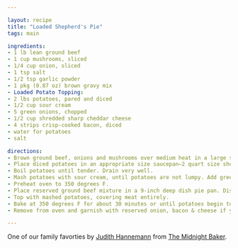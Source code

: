 ```yaml
---

layout: recipe
title: "Loaded Shepherd's Pie"
tags: main

ingredients:
- 1 lb lean ground beef
- 1 cup mushrooms, sliced
- 1/4 cup onion, sliced
- 1 tsp salt
- 1/2 tsp garlic powder
- 1 pkg (0.87 oz) brown gravy mix
- Loaded Potato Topping:
- 2 lbs potatoes, pared and diced
- 1/2 cup sour cream
- 5 green onions, chopped
- 1/2 cup shredded sharp cheddar cheese
- 4 strips crisp-cooked bacon, diced
- water for potatoes
- salt

directions:
- Brown ground beef, onions and mushrooms over medium heat in a large skillet. Drain fat and season with salt, garlic powder and brown gravy mix. (I use brown gravy mix as a seasoning in this, and the juices will make some gravy. If you want more gravy, add about 1/2 cup of water-I have not tested this!). Stir well and set aside.
- Place diced potatoes in an appropriate size saucepan–2 quart size should be fine. Cover with water and add about 1-2 tsp salt.
- Boil potatoes until tender. Drain very well.
- Mash potatoes with sour cream, until potatoes are not lumpy. Add green onion and bacon–you can reserve a small amount for a garnish, if desired. Stir in cheese–you can reserve about 2 tbs of this for garnish if desired.
- Preheat oven to 350 degrees F.
- Place reserved ground beef mixture in a 9-inch deep dish pie pan. Distribute evenly across the bottom.
- Top with mashed potatoes, covering meat entirely.
- Bake at 350 degrees F for about 30 minutes or until potatoes begin to get brown around the edges and peaks.
- Remove from oven and garnish with reserved onion, bacon & cheese if you desired to do so.

---
```


One of our family favorties by [Judith Hannemann](https://bakeatmidnite.com/about/) from [The Midnight Baker](https://bakeatmidnite.com/loaded-shepherds-pie/#wprm-recipe-container-17537).
